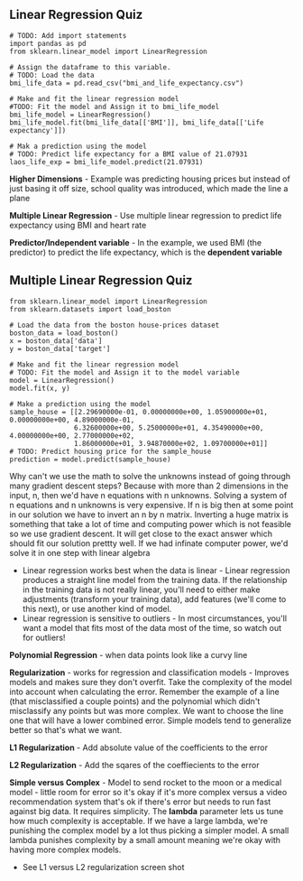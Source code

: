 
## Linear Regression Quiz
```
# TODO: Add import statements
import pandas as pd
from sklearn.linear_model import LinearRegression

# Assign the dataframe to this variable.
# TODO: Load the data
bmi_life_data = pd.read_csv("bmi_and_life_expectancy.csv")

# Make and fit the linear regression model
#TODO: Fit the model and Assign it to bmi_life_model
bmi_life_model = LinearRegression()
bmi_life_model.fit(bmi_life_data[['BMI']], bmi_life_data[['Life expectancy']])

# Mak a prediction using the model
# TODO: Predict life expectancy for a BMI value of 21.07931
laos_life_exp = bmi_life_model.predict(21.07931)
```

**Higher Dimensions** - Example was predicting housing prices but instead of just basing it off size, school quality was introduced, which made the line a plane

**Multiple Linear Regression** - Use multiple linear regression to predict life expectancy using BMI and heart rate

**Predictor/Independent variable** - In the example, we used BMI (the predictor) to predict the life expectancy, which is the **dependent variable**

## Multiple Linear Regression Quiz
```
from sklearn.linear_model import LinearRegression
from sklearn.datasets import load_boston

# Load the data from the boston house-prices dataset 
boston_data = load_boston()
x = boston_data['data']
y = boston_data['target']

# Make and fit the linear regression model
# TODO: Fit the model and Assign it to the model variable
model = LinearRegression()
model.fit(x, y)

# Make a prediction using the model
sample_house = [[2.29690000e-01, 0.00000000e+00, 1.05900000e+01, 0.00000000e+00, 4.89000000e-01,
                6.32600000e+00, 5.25000000e+01, 4.35490000e+00, 4.00000000e+00, 2.77000000e+02,
                1.86000000e+01, 3.94870000e+02, 1.09700000e+01]]
# TODO: Predict housing price for the sample_house
prediction = model.predict(sample_house)
```

Why can't we use the math to solve the unknowns instead of going through many gradient descent steps?  Because with more than 2 dimensions in the input, n, then we'd have n equations with n unknowns. Solving a system of n equations and n unknowns is very expensive.  If n is big then at some point in our solution we have to invert an n by n matrix.  Inverting a huge matrix is something that take a lot of time and computing power which is not feasible so we use gradient descent.  It will get close to the exact answer which should fit our solution prettty well.  If we had infinate computer power, we'd solve it in one step with linear algebra

* Linear regression works best when the data is linear - Linear regression produces a straight line model from the training data. If the relationship in the training data is not really linear, you'll need to either make adjustments (transform your training data), add features (we'll come to this next), or use another kind of model.  
* Linear regression is sensitive to outliers - In most circumstances, you'll want a model that fits most of the data most of the time, so watch out for outliers!

**Polynomial Regression** - when data points look like a curvy line

**Regularization** - works for regression and classification models - Improves models and makes sure they don't overfit.  Take the complexity of the model into account when calculating the error.  Remember the example of a line (that misclassified a couple points) and the polynomial which didn't misclassify any points but was more complex.  We want to choose the line one that will have a lower combined error. Simple models tend to generalize better so that's what we want.

**L1 Regularization** - Add absolute value of the coefficients to the error

**L2 Regularization** - Add the sqares of the coeffiecients to the error

**Simple versus Complex** - Model to send rocket to the moon or a medical model - little room for error so it's okay if it's more complex versus a video recommendation system that's ok if there's error but needs to run fast against big data.  It requires simplicity.  The **lambda** parameter lets us tune how much complexity is acceptable.  If we have a large lambda, we're punishing the complex model by a lot thus picking a simpler model.  A small lambda punishes complexity by a small amount meaning we're okay with having more complex models.
* See L1 versus L2 regularization screen shot

